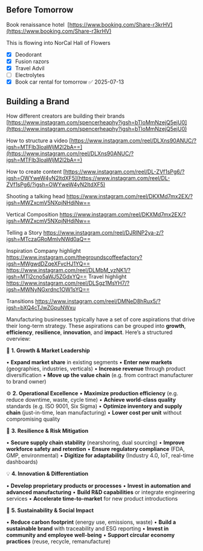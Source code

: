 
## Before Tomorrow

Book renaissance hotel 
[https://www.booking.com/Share-r3krHV](https://www.booking.com/Share-r3krHV)

This is flowing into NorCal Hall of Flowers

- [x] Deodorant
- [x] Fusion razors
- [x] Travel Advil
- [ ] Electrolytes
- [x] Book car rental for tomorrow ✅ 2025-07-13

## Building a Brand

How different creators are building their brands
[https://www.instagram.com/spencerheaphy?igsh=bTloMmNzejQ5ejU0](https://www.instagram.com/spencerheaphy?igsh=bTloMmNzejQ5ejU0)

How to structure a video
[https://www.instagram.com/reel/DLXns90ANUC/?igsh=MTFlb3loaWljM2l2bA==](https://www.instagram.com/reel/DLXns90ANUC/?igsh=MTFlb3loaWljM2l2bA==)

How to create content
[https://www.instagram.com/reel/DL-ZVf1sPg6/?igsh=OWYweW4yN2ltdXF5](https://www.instagram.com/reel/DL-ZVf1sPg6/?igsh=OWYweW4yN2ltdXF5)

Shooting a talking head
https://www.instagram.com/reel/DKXMd7mx2EX/?igsh=MWZxcmV5NXpjNHdiNw==

Vertical Composition
https://www.instagram.com/reel/DKXMd7mx2EX/?igsh=MWZxcmV5NXpjNHdiNw==

Telling a Story
https://www.instagram.com/reel/DJRlNP2ya-z/?igsh=MTczaGRoMmlvNWd0aQ==

Inspiration
Company highlight
https://www.instagram.com/thegroundscoffeefactory?igsh=MWgwdDZqeXFvcHJ1YQ==
https://www.instagram.com/reel/DLMbM_yzNK1/?igsh=MTl2cno5aWJ5ZGdxYQ==
Travel highlight
https://www.instagram.com/reel/DLSgz1MsYH7/?igsh=MWNyNGxrdnc1OW1sYQ==

Transitions 
https://www.instagram.com/reel/DMNeD8hRux5/?igsh=bXQ4cTJwZGpuNWxu

Manufacturing businesses typically have a set of core aspirations that drive their long-term strategy. These aspirations can be grouped into **growth**, **efficiency**, **resilience**, **innovation**, and **impact**. Here’s a structured overview:

🚀 **1. Growth & Market Leadership**

• **Expand market share** in existing segments
• **Enter new markets** (geographies, industries, verticals)
• **Increase revenue** through product diversification
• **Move up the value chain** (e.g. from contract manufacturer to brand owner)


⚙️ **2. Operational Excellence**
• **Maximize production efficiency** (e.g. reduce downtime, waste, cycle time)
• **Achieve world-class quality** standards (e.g. ISO 9001, Six Sigma)
• **Optimize inventory and supply chain** (just-in-time, lean manufacturing)
• **Lower cost per unit** without compromising quality

🔐 **3. Resilience & Risk Mitigation**

• **Secure supply chain stability** (nearshoring, dual sourcing)
• **Improve workforce safety and retention**
• **Ensure regulatory compliance** (FDA, GMP, environmental)
• **Digitize for adaptability** (Industry 4.0, IoT, real-time dashboards)


💡 **4. Innovation & Differentiation**

• **Develop proprietary products or processes**
• **Invest in automation and advanced manufacturing**
• **Build R&D capabilities** or integrate engineering services
• **Accelerate time-to-market** for new product introductions
  

🌱 **5. Sustainability & Social Impact**

• **Reduce carbon footprint** (energy use, emissions, waste)
• **Build a sustainable brand** with traceability and ESG reporting
• **Invest in community and employee well-being**
• **Support circular economy practices** (reuse, recycle, remanufacture)